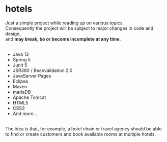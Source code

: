 # hotels
Just a simple project while reading up on various topics.<br />
Consequently the project will be subject to major changes in code and design,<br />
and <b>may break, be or become incomplete at any time</b>.<br />
<br />
<ul>
  <li>Java 13</li>
  <li>Spring 5</li>
  <li>Junit 5</li>
  <li>JSR380 / Beanvalidation 2.0</li>
  <li>JavaServer Pages</li>
  <li>Eclipse</li>
  <li>Maven</li>
  <li>mariaDB</li>
  <li>Apache Tomcat</li>
  <li>HTML5</li>
  <li>CSS3</li>
  <li>And more...</li>
</ul>
<br />
The idea is that, for example, a hotel chain or travel agency should be able to find or create customers and book available rooms at multiple hotels.
